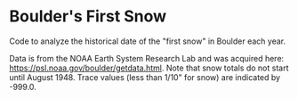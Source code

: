 # Boulder's First Snow

Code to analyze the historical date of the "first snow" in Boulder each year.

Data is from the NOAA Earth System Research Lab and was acquired here: https://psl.noaa.gov/boulder/getdata.html.
Note that snow totals do not start until August 1948. Trace values (less than 1/10" for snow) are indicated
by -999.0.
